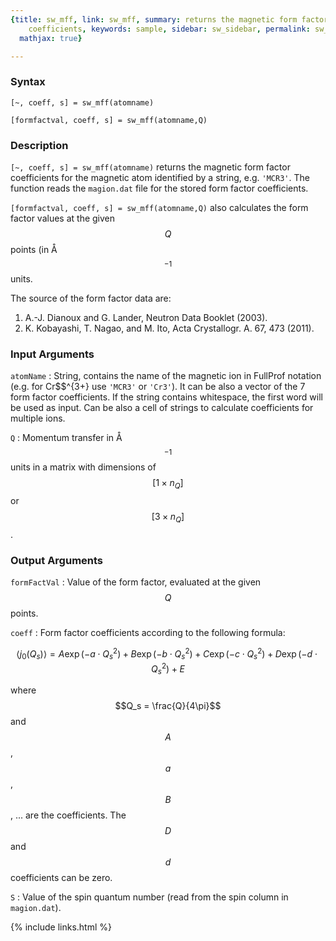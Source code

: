 ```yaml
---
{title: sw_mff, link: sw_mff, summary: returns the magnetic form factor values and
    coefficients, keywords: sample, sidebar: sw_sidebar, permalink: sw_mff, folder: swfiles,
  mathjax: true}

---
```

  
### Syntax
  
`[~, coeff, s] = sw_mff(atomname)`
  
`[formfactval, coeff, s] = sw_mff(atomname,Q)`
 
### Description
  
`[~, coeff, s] = sw_mff(atomname)` returns the magnetic form
factor coefficients for the magnetic atom identified by a string, e.g.
`'MCR3'`. The function reads the `magion.dat` file for the stored form
factor coefficients.
 
`[formfactval, coeff, s] = sw_mff(atomname,Q)` also calculates the form
factor values at the given $$Q$$ points (in Å$$^{-1}$$ units.
 
The source of the form factor data are:
1. A.-J. Dianoux and G. Lander, Neutron Data Booklet (2003).
2. K. Kobayashi, T. Nagao, and M. Ito, Acta Crystallogr. A. 67, 473 (2011).
 
### Input Arguments
  
`atomName`
: String, contains the name of the magnetic ion in FullProf
  notation (e.g. for Cr$$^{3+} use `'MCR3'` or `'Cr3'`). It can be also a
  vector of the 7 form factor coefficients. If the string contains
  whitespace, the first word will be used as input. Can be also a cell of
  strings to calculate coefficients for multiple ions.
  
`Q`
: Momentum transfer in Å$$^{-1}$$ units in a matrix with dimensions of
  $$[1\times n_Q]$$ or $$[3\times n_Q]$$.
  
### Output Arguments
  
`formFactVal`
: Value of the form factor, evaluated at the given $$Q$$ points.
 
`coeff`
: Form factor coefficients according to the following formula:
    
  $$\langle j_0(Q_s)\rangle = A\exp(-a\cdot Q_s^2) + B\exp(-b\cdot Q_s^2) + C\exp(-c\cdot Q_s^2) + D\exp(-d\cdot Q_s^2) + E$$
 
  where $$Q_s = \frac{Q}{4\pi}$$ and $$A$$, $$a$$, $$B$$, ... are the coefficients.
  The $$D$$ and $$d$$ coefficients can be zero.
  
`S`
: Value of the spin quantum number (read from the spin column in `magion.dat`).
 

{% include links.html %}
